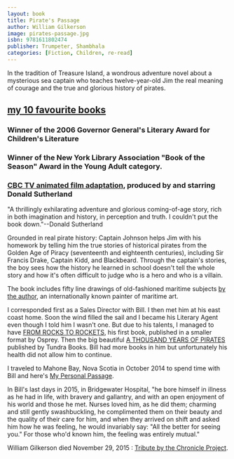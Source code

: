 ```yaml
---
layout: book
title: Pirate's Passage
author: William Gilkerson
image: pirates-passage.jpg
isbn: 9781611802474
publisher: Trumpeter, Shambhala
categories: [Fiction, Children, re·read]
---
```

In the tradition of Treasure Island, a wondrous adventure novel about a mysterious sea captain who teaches twelve-year-old Jim the real meaning of courage and the true and glorious history of pirates.

## [my 10 favourite books](http://www.nytimes.com/2016/04/29/t-magazine/my-10-favorite-booksalan-cumming.html?_r=0)

### Winner of the 2006 Governor General's Literary Award for Children's Literature

### Winner of the New York Library Association "Book of the Season" Award in the Young Adult category.

### [CBC TV animated film adaptation](http://www.cbc.ca/news/entertainment/donald-sutherland-s-pirate-s-passage-passion-project-1.2887581), produced by and starring Donald Sutherland

"A thrillingly exhilarating adventure and glorious coming-of-age story, rich in both imagination and history, in perception and truth. I couldn't put the book down."--Donald Sutherland

Grounded in real pirate history: Captain Johnson helps Jim with his homework by telling him the true stories of historical pirates from the Golden Age of Piracy (seventeenth and eighteenth centuries), including Sir Francis Drake, Captain Kidd, and Blackbeard. Through the captain's stories, the boy sees how the history he learned in school doesn't tell the whole story and how it's often difficult to judge who is a hero and who is a villain.

The book includes fifty line drawings of old-fashioned maritime subjects [by the author](http://www.gilkersonart.com/), an internationally known painter of maritime art.

I corresponded first as a Sales Director with Bill. I then met him at his east coast home. Soon the wind filled the sail and I became his Literary Agent even though I told him I wasn't one. But due to his talents, I managed to have [FROM ROCKS TO ROCKETS](https://www.amazon.ca/Rocks-Rockets-humorous-history-warfare/dp/184603423X), his first book, published in a smaller format by Osprey. Then the big beautiful [A THOUSAND YEARS OF PIRATES](https://www.amazon.ca/Thousand-Years-Pirates-William-Gilkerson/dp/0887769241/ref=sr_1_1?ie=UTF8&qid=1476121629&sr=8-1&keywords=a+thousand+years+of+pirates) published by Tundra Books. Bill had more books in him but unfortunately his health did not allow him to continue.

I traveled to Mahone Bay, Nova Scotia in October 2014 to spend time with Bill and here's [My Personal Passage](http://www.travelpod.com/travel-blog/jsquaredink/3/tpod.html).

In Bill's last days in 2015, in Bridgewater Hospital, "he bore himself in illness as he had in life, with bravery and gallantry, and with an open enjoyment of his world and those he met. Nurses loved him, as he did them; charming and still gently swashbuckling, he complimented them on their beauty and the quality of their care for him, and when they arrived on shift and asked him how he was feeling, he would invariably say: "All the better for seeing you." For those who'd known him, the feeling was entirely mutual."

William Gilkerson died November 29, 2015 : [Tribute by the Chronicle Project](https://www.chronicleproject.com/stories_554.html).
